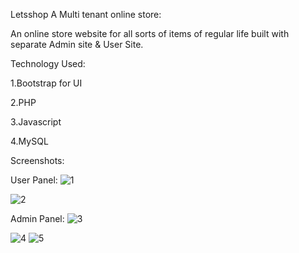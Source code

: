 
Letsshop A Multi tenant online store:

An online store website for all sorts of items of regular life built with separate Admin site & User Site.

Technology Used:

1.Bootstrap for UI

2.PHP 

3.Javascript

4.MySQL

Screenshots:

User Panel:
![1](https://user-images.githubusercontent.com/30244320/29001053-2897b1e4-7aa0-11e7-88e8-1c345e376df1.jpg)

![2](https://user-images.githubusercontent.com/30244320/29001054-2afcfaa2-7aa0-11e7-94ba-ebd4b15ab459.jpg)

Admin Panel:
![3](https://user-images.githubusercontent.com/30244320/29001055-2c520f96-7aa0-11e7-85d6-b8fb967b4bf6.jpg)

![4](https://user-images.githubusercontent.com/30244320/29001056-2d7bfabc-7aa0-11e7-9b22-b16bb213c662.jpg)
![5](https://user-images.githubusercontent.com/30244320/29001057-30468406-7aa0-11e7-9b28-e16eb4742493.jpg)
